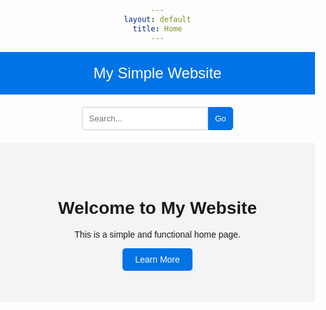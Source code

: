 ```yaml
---
layout: default
title: Home
---
```


<!DOCTYPE html>
<html lang="en">
<head>
    <meta charset="UTF-8">
    <meta name="viewport" content="width=device-width, initial-scale=1.0">
    <title>{{ page.title }}</title>
    <style>
        body {
            font-family: Arial, sans-serif;
            margin: 0;
            padding: 0;
            text-align: center;
        }
        .header {
            background: #0073e6;
            color: white;
            padding: 20px;
            font-size: 24px;
        }
        .search-bar {
            margin: 20px auto;
            width: 50%;
            display: flex;
            justify-content: center;
        }
        .search-bar input {
            width: 80%;
            padding: 10px;
            border: 1px solid #ccc;
            border-radius: 5px 0 0 5px;
        }
        .search-bar button {
            padding: 10px;
            border: 1px solid #0073e6;
            background: #0073e6;
            color: white;
            border-radius: 0 5px 5px 0;
            cursor: pointer;
        }
        .search-bar button:hover {
            background: #005bb5;
        }
        .hero {
            padding: 50px;
            background: #f4f4f4;
        }
        .button {
            background: #0073e6;
            color: white;
            padding: 10px 20px;
            text-decoration: none;
            border-radius: 5px;
            display: inline-block;
        }
        .button:hover {
            background: #005bb5;
        }
    </style>
</head>
<body>
    <div class="header">My Simple Website</div>
    <div class="search-bar">
        <input type="text" placeholder="Search...">
        <button>Go</button>
    </div>
    <div class="hero">
        <h1>Welcome to My Website</h1>
        <p>This is a simple and functional home page.</p>
        <a href="#" class="button">Learn More</a>
    </div>
</body>
</html>
